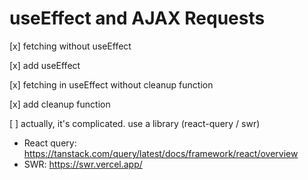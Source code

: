 # useEffect and AJAX Requests

[x] fetching without useEffect

[x] add useEffect

[x] fetching in useEffect without cleanup function 

[x] add cleanup function

[ ] actually, it's complicated. use a library (react-query / swr)
  - React query: https://tanstack.com/query/latest/docs/framework/react/overview
  - SWR: https://swr.vercel.app/
